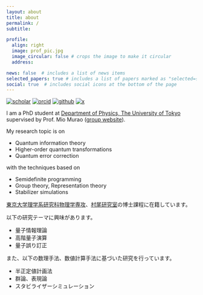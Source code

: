 ```yaml
---
layout: about
title: about
permalink: /
subtitle:

profile:
  align: right
  image: prof_pic.jpg
  image_circular: false # crops the image to make it circular
  address:

news: false  # includes a list of news items
selected_papers: true # includes a list of papers marked as "selected={true}"
social: true  # includes social icons at the bottom of the page
---
```


[![scholar](https://img.shields.io/badge/Google%20Scholar-white?logo=googlescholar)](https://scholar.google.com/citations?user=RALQ65cAAAAJ)
[![orcid](https://img.shields.io/badge/ORCID-white?logo=orcid)](https://orcid.org/0000-0002-0521-5209)
[![github](https://img.shields.io/badge/GitHub-black?logo=github)](https://github.com/sy3104)
[![x](https://img.shields.io/badge/X-black?logo=x)](https://x.com/sy_3104)


I am a PhD student at [Department of Physics, The University of Tokyo](https://www.phys.s.u-tokyo.ac.jp/en/) supervised by Prof. Mio Murao ([group website](https://www.eve.phys.s.u-tokyo.ac.jp)).

My research topic is on
- Quantum information theory
- Higher-order quantum transformations
- Quantum error correction

with the techniques based on
- Semidefinite programming
- Group theory, Representation theory
- Stabilizer simulations

[東京大学理学系研究科物理学専攻]((https://www.phys.s.u-tokyo.ac.jp))、[村尾研究室](https://www.eve.phys.s.u-tokyo.ac.jp)の博士課程に在籍しています。

以下の研究テーマに興味があります。
- 量子情報理論
- 高階量子演算
- 量子誤り訂正

また、以下の数理手法、数値計算手法に基づいた研究を行っています。
- 半正定値計画法
- 群論、表現論
- スタビライザーシミュレーション